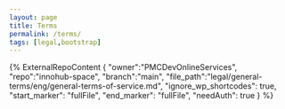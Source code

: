 ```yaml
---
layout: page
title: Terms
permalink: /terms/
tags: [legal,bootstrap]
---
```


{% 
    ExternalRepoContent  { 
        "owner":"PMCDevOnlineServices", 
        "repo":"innohub-space", 
        "branch":"main", 
        "file_path":"legal/general-terms/eng/general-terms-of-service.md", 
        "ignore_wp_shortcodes": true, 
        "start_marker": "fullFile", 
        "end_marker": "fullFile",
        "needAuth": true 
    }
%}
